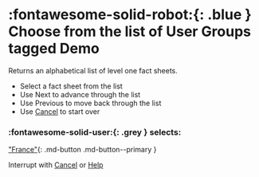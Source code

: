 # :fontawesome-solid-robot:{: .blue } Choose from the list of User Groups tagged Demo

Returns an alphabetical list of level one fact sheets. 

- Select a fact sheet from the list
- Use Next to advance through the list
- Use Previous to move back through the list
- Use [Cancel](/cancel) to start over

### :fontawesome-solid-user:{: .grey } selects:

["France"](/user-group-found){: .md-button .md-button--primary }

Interrupt with [Cancel](/cancel) or [Help](/help)
